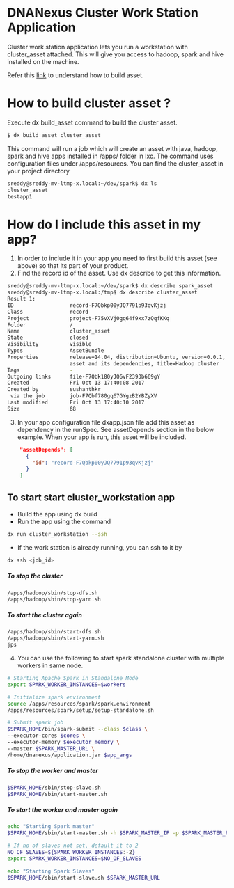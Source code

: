 # DNANexus Cluster Work Station Application

Cluster work station application lets you run a workstation with cluster_asset attached. This will give you access to hadoop, spark and hive installed on the machine.

Refer this [link](https://wiki.dnanexus.com/Developer-Tutorials/Asset-Build-Process) to understand how to build asset.

# How to build cluster asset ?
Execute dx build_asset command to build the cluster asset.
```bash
$ dx build_asset cluster_asset
```
This command will run a job which will create an asset with java, hadoop, spark and hive apps installed in /apps/ folder in lxc.
The command uses configuration files under /apps/resources.
You can find the cluster_asset in your project directory
```bash
sreddy@sreddy-mv-ltmp-x.local:~/dev/spark$ dx ls
cluster_asset
testapp1
```
# How do I include this asset in my app?
1.  In order to include it in your app you need to first build this asset (see above) so that its part of your product. 
2.  Find the record id of the asset. Use dx describe to get this information.
```bash
sreddy@sreddy-mv-ltmp-x.local:~/dev/spark$ dx describe spark_asset
sreddy@sreddy-mv-ltmp-x.local:/tmp$ dx describe cluster_asset
Result 1:
ID                  record-F7Qbkp00yJQ7791p93qvKjzj
Class               record
Project             project-F75vXVj0gq64f9xx7zQqfKKq
Folder              /
Name                cluster_asset
State               closed
Visibility          visible
Types               AssetBundle
Properties          release=14.04, distribution=Ubuntu, version=0.0.1, description=Apache Hadoop
                    asset and its dependencies, title=Hadoop cluster
Tags                -
Outgoing links      file-F7Qbk180yJQ6vF2393b669gY
Created             Fri Oct 13 17:40:08 2017
Created by          sushanthkr
 via the job        job-F7Qbf780gq67GYgzB2YBZyXV
Last modified       Fri Oct 13 17:40:10 2017
Size                68


```
3.  In your app configuration file dxapp.json file add this asset as dependency in the runSpec. See assetDepends section in the below example. When your app is run, this asset will be included.
```json
    "assetDepends": [
      {
        "id": "record-F7Qbkp00yJQ7791p93qvKjzj"
      }
    ]
```

## To start start cluster_workstation app
* Build the app using dx build 
* Run the app using the command 
```bash
dx run cluster_workstation --ssh 
```
* If the work station is already running, you can ssh to it by 
```bash
dx ssh <job_id>
```
##### To stop the cluster
```bash
/apps/hadoop/sbin/stop-dfs.sh
/apps/hadoop/sbin/stop-yarn.sh
```
##### To start the cluster again 
```bash
/apps/hadoop/sbin/start-dfs.sh
/apps/hadoop/sbin/start-yarn.sh
jps
```
4. You can use the following to start spark standalone cluster with multiple workers in same node.
```bash
# Starting Apache Spark in Standalone Mode
export SPARK_WORKER_INSTANCES=$workers

# Initialize spark environment
source /apps/resources/spark/spark.environment
/apps/resources/spark/setup/setup-standalone.sh

# Submit spark job
$SPARK_HOME/bin/spark-submit --class $class \
--executor-cores $cores \
--executor-memory $executor_memory \
--master $SPARK_MASTER_URL \
/home/dnanexus/application.jar $app_args
```
##### To stop the worker and master 
```bash
$SPARK_HOME/sbin/stop-slave.sh
$SPARK_HOME/sbin/start-master.sh
```
##### To start the worker and master again
```bash
echo "Starting Spark master"
$SPARK_HOME/sbin/start-master.sh -h $SPARK_MASTER_IP -p $SPARK_MASTER_PORT

# If no of slaves not set, default it to 2
NO_OF_SLAVES=${SPARK_WORKER_INSTANCES:-2}
export SPARK_WORKER_INSTANCES=$NO_OF_SLAVES

echo "Starting Spark Slaves"
$SPARK_HOME/sbin/start-slave.sh $SPARK_MASTER_URL
```